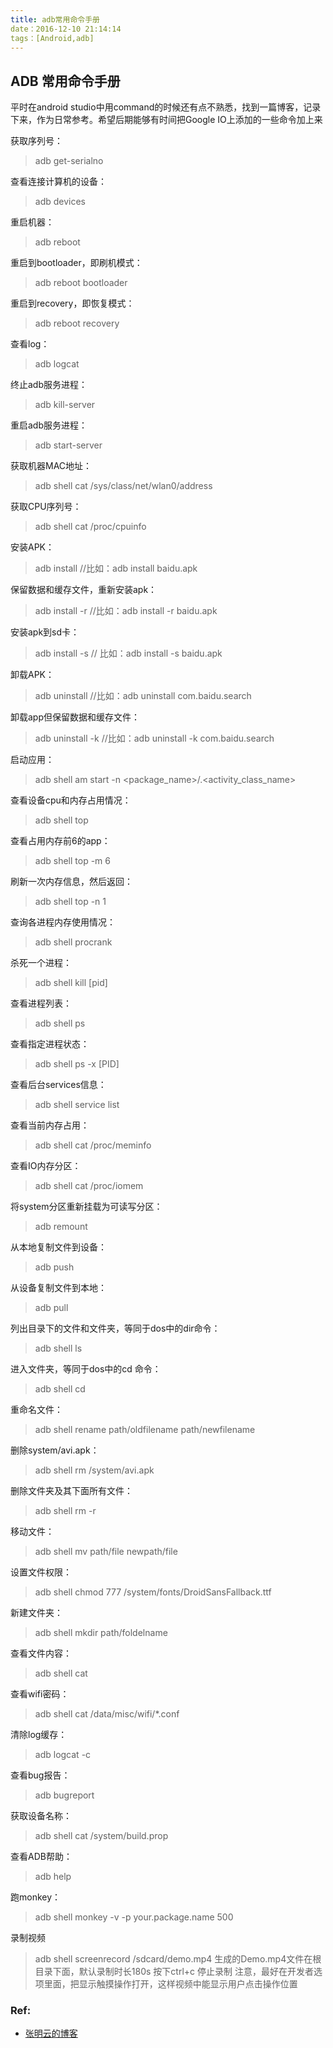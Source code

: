 ```yaml
---
title: adb常用命令手册
date：2016-12-10 21:14:14
tags：[Android,adb]
---
```


## ADB 常用命令手册

平时在android studio中用command的时候还有点不熟悉，找到一篇博客，记录下来，作为日常参考。希望后期能够有时间把Google IO上添加的一些命令加上来
<!--more-->

获取序列号：
 > adb get-serialno

查看连接计算机的设备：
 > adb devices

重启机器：

 > adb reboot

重启到bootloader，即刷机模式：

> adb reboot bootloader

重启到recovery，即恢复模式：

> adb reboot recovery

查看log：

 > adb logcat

终止adb服务进程：

> adb kill-server

重启adb服务进程：

> adb start-server

获取机器MAC地址：

> adb shell  cat /sys/class/net/wlan0/address

获取CPU序列号：

> adb shell cat /proc/cpuinfo

安装APK：

> adb install <apkfile> //比如：adb install baidu.apk

保留数据和缓存文件，重新安装apk：

> adb install -r <apkfile> //比如：adb install -r baidu.apk

安装apk到sd卡：

> adb install -s <apkfile> // 比如：adb install -s baidu.apk

卸载APK：

> adb uninstall <package> //比如：adb uninstall com.baidu.search

卸载app但保留数据和缓存文件：

> adb uninstall -k <package> //比如：adb uninstall -k com.baidu.search

启动应用：

> adb shell am start -n <package_name>/.<activity_class_name>

查看设备cpu和内存占用情况：

> adb shell top

查看占用内存前6的app：

> adb shell top -m 6

刷新一次内存信息，然后返回：

> adb shell top -n 1

查询各进程内存使用情况：

> adb shell procrank

杀死一个进程：

> adb shell kill [pid]

查看进程列表：

> adb shell ps

查看指定进程状态：

> adb shell ps -x [PID]

查看后台services信息：

> adb shell service list

查看当前内存占用：

> adb shell cat /proc/meminfo

查看IO内存分区：

> adb shell cat /proc/iomem

将system分区重新挂载为可读写分区：

> adb remount

从本地复制文件到设备：

> adb push <local> <remote>

从设备复制文件到本地：

> adb pull <remote>  <local>

列出目录下的文件和文件夹，等同于dos中的dir命令：

> adb shell ls

进入文件夹，等同于dos中的cd 命令：

> adb shell cd <folder>

重命名文件：

> adb shell rename path/oldfilename path/newfilename

删除system/avi.apk：

> adb shell rm /system/avi.apk

删除文件夹及其下面所有文件：

> adb shell rm -r <folder>

移动文件：

> adb shell mv path/file newpath/file

设置文件权限：

> adb shell chmod 777 /system/fonts/DroidSansFallback.ttf

新建文件夹：

> adb shell mkdir path/foldelname

查看文件内容：

> adb shell cat <file>

查看wifi密码：

>adb shell cat /data/misc/wifi/*.conf

清除log缓存：

> adb logcat -c

查看bug报告：

> adb bugreport

获取设备名称：

> adb shell cat /system/build.prop

查看ADB帮助：

> adb help

跑monkey：

> adb shell monkey -v -p your.package.name 500

录制视频

> adb shell screenrecord /sdcard/demo.mp4  生成的Demo.mp4文件在根目录下面，默认录制时长180s
按下ctrl+c 停止录制
注意，最好在开发者选项里面，把显示触摸操作打开，这样视频中能显示用户点击操作位置



### Ref: 

- [张明云的博客](http://zmywly8866.github.io/2015/01/24/all-adb-command.html)
